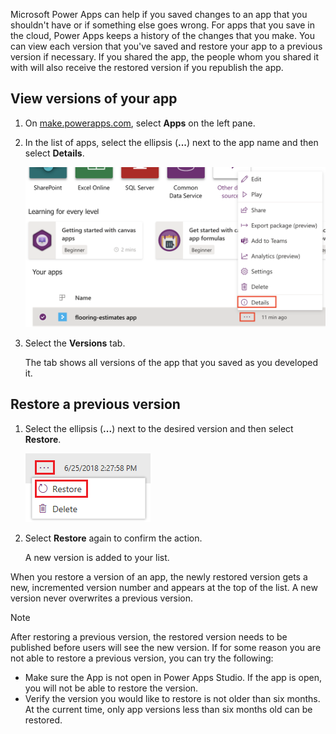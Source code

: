 Microsoft Power Apps can help if you saved changes to an app that you shouldn't have or if something else goes wrong. For apps that you save in the cloud, Power Apps keeps a history of the changes that you make. You can view each version that you've saved and restore your app to a previous version if necessary. If you shared the app, the people whom you shared it with will also receive the restored version if you republish the app.

## View versions of your app

1. On <a href="https://make.powerapps.com" target="_blank">make.powerapps.com</a>, select **Apps** on the left pane.

2. In the list of apps, select the ellipsis (**...**) next to the app name and then select **Details**.

    ![View app versions](../media/powerapps-versions-details2.png)

3. Select the **Versions** tab.

    The tab shows all versions of the app that you saved as you developed it.

## Restore a previous version

1. Select the ellipsis (**...**) next to the desired version and then select **Restore**.

    ![Restore version](../media/restore-version.png)

2. Select **Restore** again to confirm the action.

    A new version is added to your list.

When you restore a version of an app, the newly restored version gets a new, incremented version number and appears at the top of the list. A new version never overwrites a previous version.

> [!NOTE]
> After restoring a previous version, the restored version needs to be published before users will see the new version. 
> If for some reason you are not able to restore a previous version, you can try the following:
> - Make sure the App is not open in Power Apps Studio. If the app is open, you will not be able to restore the version.
> - Verify the version you would like to restore is not older than six months. At the current time, only app versions less than six months old can be restored. 




